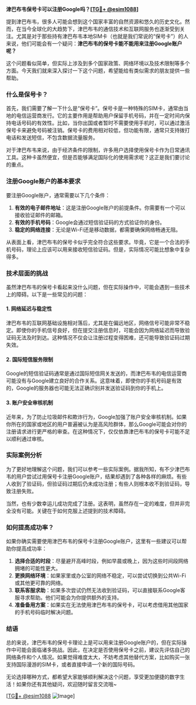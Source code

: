 **津巴布韦保号卡可以注册Google吗？[[TG💪+ @esim1088](https://t.me/s/esim1088)]**

提到津巴布韦，很多人可能会想到这个国家丰富的自然资源和悠久的历史文化。然而，在当今全球化的大趋势下，津巴布韦的通信技术和互联网服务也逐渐受到关注。尤其是对于那些持有津巴布韦本地SIM卡（也就是我们常说的“保号卡”）的人来说，他们可能会有一个疑问：**津巴布韦的保号卡能不能用来注册Google账户呢？**

这个问题看似简单，但实际上涉及到多个国家政策、网络环境以及技术限制等多个方面。今天我们就来深入探讨一下这个问题，希望能给有类似需求的朋友提供一些帮助。

### 什么是保号卡？

首先，我们需要了解一下什么是“保号卡”。保号卡是一种特殊的SIM卡，通常由当地的电信运营商发行。它的主要作用是帮助用户保留手机号码，并在一定时间内保持电话号码的有效性。比如，当你出国或者暂时不需要使用手机时，可以通过激活保号卡来避免号码被注销。保号卡的费用相对较低，但功能有限，通常只支持拨打电话和发送短信，不包含数据流量服务。

对于津巴布韦来说，由于经济条件的限制，许多用户选择使用保号卡作为日常通讯工具。这种卡虽然便宜，但是否能够满足国际化的使用需求呢？这正是我们要讨论的重点。

### 注册Google账户的基本要求

要注册Google账户，通常需要以下几个条件：

1. **有效的电子邮件地址**：这是注册Google账户的前提条件。你需要有一个可以接收验证邮件的邮箱。
2. **有效的手机号码**：Google会通过短信验证码的方式验证你的身份。
3. **稳定的网络连接**：无论是Wi-Fi还是移动数据，都需要确保网络畅通无阻。

从表面上看，津巴布韦的保号卡似乎完全符合这些要求。毕竟，它是一个合法的手机号码，理论上应该可以用来接收短信验证码。但是，实际情况可能比想象中复杂得多。

### 技术层面的挑战

虽然津巴布韦的保号卡看起来没什么问题，但在实际操作中，可能会遇到一些技术上的障碍。以下是一些常见的问题：

#### 1. 网络延迟与稳定性
津巴布韦的互联网基础设施相对落后，尤其是在偏远地区，网络信号可能非常不稳定。即使你的手机信号良好，但在提交注册信息时，可能会因为网络延迟而导致验证码无法及时到达。这种情况不仅会让注册过程变得困难，还可能导致验证码过期失效。

#### 2. 国际短信服务限制
Google的短信验证码通常是通过国际短信网关发送的，而津巴布韦的电信运营商可能没有与Google建立良好的合作关系。这意味着，即使你的手机号码是有效的，Google的服务器也可能无法正确识别并发送验证码到你的手机上。

#### 3. 账户安全审核机制
近年来，为了防止垃圾邮件和欺诈行为，Google加强了账户安全审核机制。如果你所在的国家或地区的用户普遍被认为是高风险群体，那么Google可能会对你的注册请求进行更严格的审查。在这种情况下，仅仅依靠津巴布韦的保号卡可能不足以顺利通过审核。

### 实际案例分析

为了更好地理解这个问题，我们可以参考一些实际案例。据我所知，有不少津巴布韦的用户尝试过用保号卡注册Google账户，结果却遇到了各种各样的麻烦。有些人收到了验证码，但验证码过期后仍未成功注册；有些人则根本收不到验证码，导致注册失败。

当然，也有少数幸运儿成功完成了注册。这表明，虽然存在一定的难度，但并非完全没有可能。关键在于如何克服上述提到的技术障碍。

### 如何提高成功率？

如果你确实需要使用津巴布韦的保号卡注册Google账户，这里有一些建议可以帮助你提高成功率：

1. **选择合适的时段**：尽量避开高峰时段，例如早晨或晚上，因为这些时间段网络拥堵的可能性更大。
2. **更换网络环境**：如果家里或办公室的网络不稳定，可以尝试切换到公共Wi-Fi或其他更可靠的网络。
3. **联系客服求助**：如果多次尝试仍然无法收到验证码，可以直接联系Google客服寻求帮助。他们可能会为你提供额外的支持。
4. **准备备用方案**：如果实在无法使用津巴布韦的保号卡，可以考虑借用其他国家的手机号码临时解决问题。

### 结语

总的来说，津巴布韦的保号卡理论上是可以用来注册Google账户的，但在实际操作中可能会面临诸多挑战。因此，在决定是否使用保号卡之前，建议先评估自己的网络条件和个人情况。如果觉得难度太大，不妨考虑其他替代方案，比如购买一张支持国际漫游的SIM卡，或者直接申请一个新的国际号码。

无论选择哪种方式，都希望大家能够顺利解决这个问题，享受更加便捷的数字生活！如果你还有其他疑问，欢迎随时留言交流哦~ 

[[TG💪+ @esim1088](https://t.me/s/esim1088) ![Image](https://i.postimg.cc/4NQfJmqS/Snipaste-2025-05-13-00-14-12.png)]
